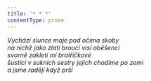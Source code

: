 ```yaml
---
title: '* * *'
contentType: prose
---
```


_Vychází slunce maje pod očima skoby  
na nichž jako zlatí brouci visí oběšenci  
svorně zakletí mí bratříčkové  
šustící v sukních sestry jejich chodíme po zemi  
a jsme raději když prší_
